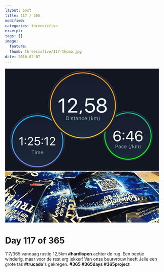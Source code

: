 ```yaml
---
layout: post
title: 117 / 365
modified:
categories: threesixfive
excerpt:
tags: []
image:
  feature: 
  thumb: threesixfive/117-thumb.jpg
date: 2016-02-07
---
```


![117](/images/threesixfive/117.jpg)

# Day 117 of 365

117/365 vandaag rustig 12,5km **\#hardlopen** achter de rug. Een beetje winderig, maar voor de rest erg lekker! Van onze buurvrouw heeft Jelle een grote tas **\#trucado**&#39;s gekregen. **\#365** **\#365days** **\#365project**
